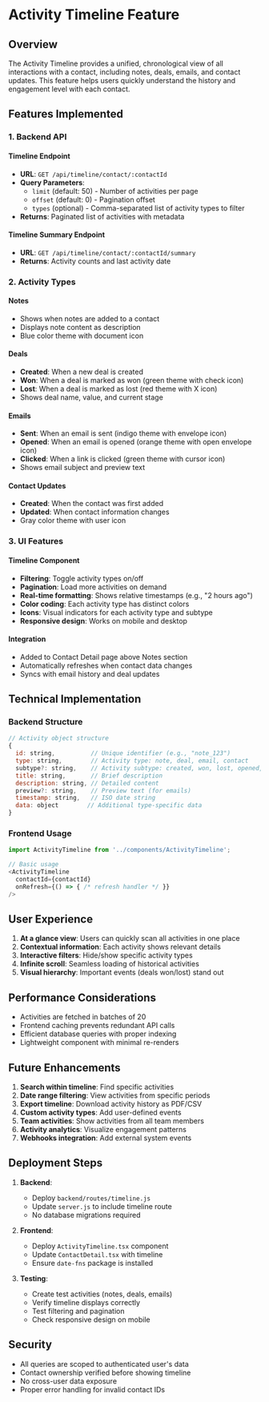# Activity Timeline Feature

## Overview
The Activity Timeline provides a unified, chronological view of all interactions with a contact, including notes, deals, emails, and contact updates. This feature helps users quickly understand the history and engagement level with each contact.

## Features Implemented

### 1. Backend API

#### Timeline Endpoint
- **URL**: `GET /api/timeline/contact/:contactId`
- **Query Parameters**:
  - `limit` (default: 50) - Number of activities per page
  - `offset` (default: 0) - Pagination offset
  - `types` (optional) - Comma-separated list of activity types to filter
- **Returns**: Paginated list of activities with metadata

#### Timeline Summary Endpoint  
- **URL**: `GET /api/timeline/contact/:contactId/summary`
- **Returns**: Activity counts and last activity date

### 2. Activity Types

#### Notes
- Shows when notes are added to a contact
- Displays note content as description
- Blue color theme with document icon

#### Deals
- **Created**: When a new deal is created
- **Won**: When a deal is marked as won (green theme with check icon)
- **Lost**: When a deal is marked as lost (red theme with X icon)
- Shows deal name, value, and current stage

#### Emails
- **Sent**: When an email is sent (indigo theme with envelope icon)
- **Opened**: When an email is opened (orange theme with open envelope icon)
- **Clicked**: When a link is clicked (green theme with cursor icon)
- Shows email subject and preview text

#### Contact Updates
- **Created**: When the contact was first added
- **Updated**: When contact information changes
- Gray color theme with user icon

### 3. UI Features

#### Timeline Component
- **Filtering**: Toggle activity types on/off
- **Pagination**: Load more activities on demand
- **Real-time formatting**: Shows relative timestamps (e.g., "2 hours ago")
- **Color coding**: Each activity type has distinct colors
- **Icons**: Visual indicators for each activity type and subtype
- **Responsive design**: Works on mobile and desktop

#### Integration
- Added to Contact Detail page above Notes section
- Automatically refreshes when contact data changes
- Syncs with email history and deal updates

## Technical Implementation

### Backend Structure
```javascript
// Activity object structure
{
  id: string,          // Unique identifier (e.g., "note_123")
  type: string,        // Activity type: note, deal, email, contact
  subtype?: string,    // Activity subtype: created, won, lost, opened, clicked
  title: string,       // Brief description
  description: string, // Detailed content
  preview?: string,    // Preview text (for emails)
  timestamp: string,   // ISO date string
  data: object        // Additional type-specific data
}
```

### Frontend Usage
```typescript
import ActivityTimeline from '../components/ActivityTimeline';

// Basic usage
<ActivityTimeline 
  contactId={contactId}
  onRefresh={() => { /* refresh handler */ }}
/>
```

## User Experience

1. **At a glance view**: Users can quickly scan all activities in one place
2. **Contextual information**: Each activity shows relevant details
3. **Interactive filters**: Hide/show specific activity types
4. **Infinite scroll**: Seamless loading of historical activities
5. **Visual hierarchy**: Important events (deals won/lost) stand out

## Performance Considerations

- Activities are fetched in batches of 20
- Frontend caching prevents redundant API calls
- Efficient database queries with proper indexing
- Lightweight component with minimal re-renders

## Future Enhancements

1. **Search within timeline**: Find specific activities
2. **Date range filtering**: View activities from specific periods
3. **Export timeline**: Download activity history as PDF/CSV
4. **Custom activity types**: Add user-defined events
5. **Team activities**: Show activities from all team members
6. **Activity analytics**: Visualize engagement patterns
7. **Webhooks integration**: Add external system events

## Deployment Steps

1. **Backend**:
   - Deploy `backend/routes/timeline.js`
   - Update `server.js` to include timeline route
   - No database migrations required

2. **Frontend**:
   - Deploy `ActivityTimeline.tsx` component
   - Update `ContactDetail.tsx` with timeline
   - Ensure `date-fns` package is installed

3. **Testing**:
   - Create test activities (notes, deals, emails)
   - Verify timeline displays correctly
   - Test filtering and pagination
   - Check responsive design on mobile

## Security

- All queries are scoped to authenticated user's data
- Contact ownership verified before showing timeline
- No cross-user data exposure
- Proper error handling for invalid contact IDs